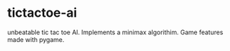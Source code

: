 # tictactoe-ai
unbeatable tic tac toe AI. Implements a minimax algorithim. Game features made with pygame.
